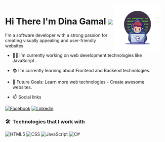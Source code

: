 <img align="right" src="https://raw.githubusercontent.com/mohamedelkashef15/mohamedelkashef15/main/github-profile.png" width="30%">
<h1>
  Hi There I'm Dina Gamal 
  <img src="https://media.giphy.com/media/hvRJCLFzcasrR4ia7z/giphy.gif" width="28">
</h1>
<p>
I'm a software developer with a strong passion for creating visually appealing and user-friendly websites. 
</p>

- 👨‍💻 I’m currently working on web development technologies like JavaScript .
- 📚 I’m currently learning about Frontend and Backend technologies.
- 🎯 Future Goals: Learn more web technologies - Create awesome websites.
  
- 📫 Social links
<p>
<a href="https://www.facebook.com/ديناجمال/"><img
    src="https://img.shields.io/badge/-Facebook-3b5998?style=flat&logo=facebook&logoColor=white" alt="Facebook"></a>
<a href="https://www.linkedin.com/in/dina-hawas-857a242a6?utm_source=share&utm_campaign=share_via&utm_content=profile&utm_medium=android_app "><img
    src="https://img.shields.io/badge/-Linkedin-0072b1?style=flat&logo=linkedin&logoColor=white" alt="Linkedin"></a>

</p>

### 🛠 &nbsp;Technologies that I work with
![HTML5](https://img.shields.io/badge/-HTML5-000000?style=flat&logo=html5)
![CSS](https://img.shields.io/badge/-CSS-000000?style=flat&logo=css3)
![JavaScript](https://img.shields.io/badge/-JavaScript-000000?style=flat&logo=javascript)
![C#](https://img.shields.io/badge/-C%23-000000?style=flat&logo=csharp)






